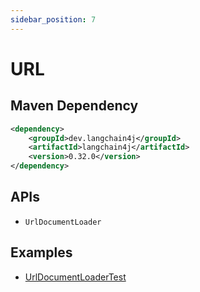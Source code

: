 ```yaml
---
sidebar_position: 7
---
```


# URL


## Maven Dependency

```xml
<dependency>
    <groupId>dev.langchain4j</groupId>
    <artifactId>langchain4j</artifactId>
    <version>0.32.0</version>
</dependency>
```


## APIs

- `UrlDocumentLoader`


## Examples

- [UrlDocumentLoaderTest](https://github.com/langchain4j/langchain4j/blob/main/langchain4j/src/test/java/dev/langchain4j/data/document/loader/UrlDocumentLoaderTest.java)

